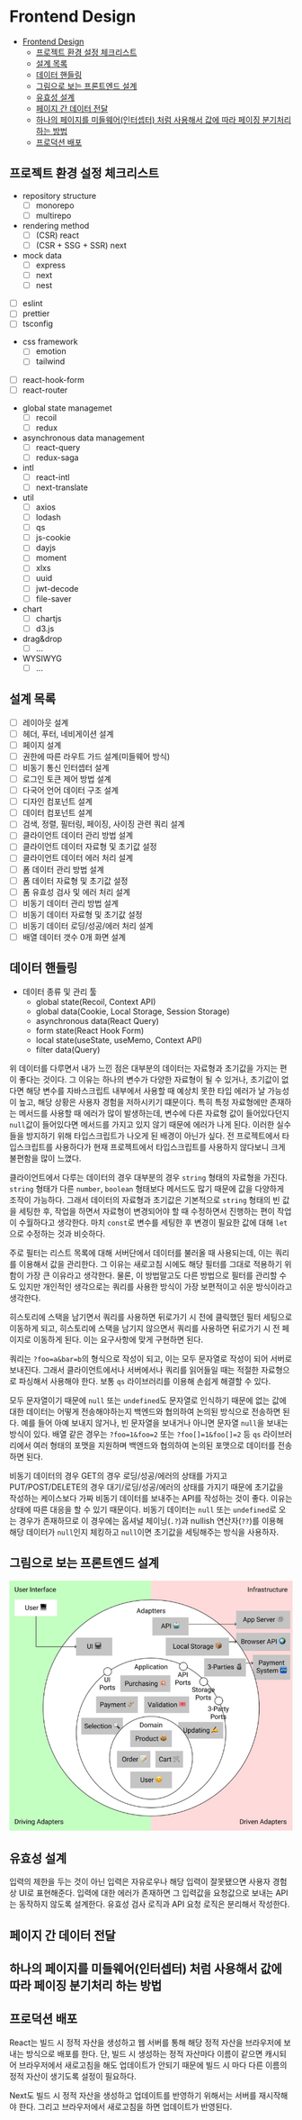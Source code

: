 # Frontend Design

- [Frontend Design](#frontend-design)
  - [프로젝트 환경 설정 체크리스트](#프로젝트-환경-설정-체크리스트)
  - [설계 목록](#설계-목록)
  - [데이터 핸들링](#데이터-핸들링)
  - [그림으로 보는 프론트엔드 설계](#그림으로-보는-프론트엔드-설계)
  - [유효성 설계](#유효성-설계)
  - [페이지 간 데이터 전달](#페이지-간-데이터-전달)
  - [하나의 페이지를 미들웨어(인터셉터) 처럼 사용해서 값에 따라 페이징 분기처리 하는 방법](#하나의-페이지를-미들웨어인터셉터-처럼-사용해서-값에-따라-페이징-분기처리-하는-방법)
  - [프로덕션 배포](#프로덕션-배포)

## 프로젝트 환경 설정 체크리스트

- repository structure
  - [ ] monorepo
  - [ ] multirepo
- rendering method
  - [ ] (CSR) react
  - [ ] (CSR + SSG + SSR) next
- mock data
  - [ ] express
  - [ ] next
  - [ ] nest
- [ ] eslint
- [ ] prettier
- [ ] tsconfig
- css framework
  - [ ] emotion
  - [ ] tailwind
- [ ] react-hook-form
- [ ] react-router
- global state managemet
  - [ ] recoil
  - [ ] redux
- asynchronous data management
  - [ ] react-query
  - [ ] redux-saga
- intl
  - [ ] react-intl
  - [ ] next-translate
- util
  - [ ] axios
  - [ ] lodash
  - [ ] qs
  - [ ] js-cookie
  - [ ] dayjs
  - [ ] moment
  - [ ] xlxs
  - [ ] uuid
  - [ ] jwt-decode
  - [ ] file-saver
- chart
  - [ ] chartjs
  - [ ] d3.js
- drag&drop
  - [ ] ...
- WYSIWYG
  - [ ] ...

## 설계 목록

- [ ] 레이아웃 설계
- [ ] 헤더, 푸터, 네비게이션 설계
- [ ] 페이지 설계
- [ ] 권한에 따른 라우트 가드 설계(미들웨어 방식)
- [ ] 비동기 통신 인터셉터 설계
- [ ] 로그인 토큰 제어 방법 설계
- [ ] 다국어 언어 데이터 구조 설계
- [ ] 디자인 컴포넌트 설계
- [ ] 데이터 컴포넌트 설계
- [ ] 검색, 정렬, 필터링, 페이징, 사이징 관련 쿼리 설계
- [ ] 클라이언트 데이터 관리 방법 설계
- [ ] 클라이언트 데이터 자료형 및 초기값 설정
- [ ] 클라이언트 데이터 에러 처리 설계
- [ ] 폼 데이터 관리 방법 설계
- [ ] 폼 데이터 자료형 및 초기값 설정
- [ ] 폼 유효성 검사 및 에러 처리 설계
- [ ] 비동기 데이터 관리 방법 설계
- [ ] 비동기 데이터 자료형 및 초기값 설정
- [ ] 비동기 데이터 로딩/성공/에러 처리 설계
- [ ] 배열 데이터 갯수 0개 화면 설계

## 데이터 핸들링

- 데이터 종류 및 관리 툴
  - global state(Recoil, Context API)
  - global data(Cookie, Local Storage, Session Storage)
  - asynchronous data(React Query)
  - form state(React Hook Form)
  - local state(useState, useMemo, Context API)
  - filter data(Query)

위 데이터를 다루면서 내가 느낀 점은 대부분의 데이터는 자료형과 초기값을 가지는 편이 좋다는 것이다. 그 이유는 하나의 변수가 다양한 자료형이 될 수 있거나, 초기값이 없다면 해당 변수를 자바스크립트 내부에서 사용할 때 예상치 못한 타입 에러가 날 가능성이 높고, 해당 상황은 사용자 경험을 저하시키기 떄문이다. 특히 특정 자료형에만 존재하는 메서드를 사용할 때 에러가 많이 발생하는데, 변수에 다른 자료형 값이 들어있다던지 `null`값이 들어있다면 메서드를 가지고 있지 않기 때문에 에러가 나게 된다. 이러한 실수들을 방지하기 위해 타입스크립트가 나오게 된 배경이 아닌가 싶다. 전 프로젝트에서 타입스크립트를 사용하다가 현재 프로젝트에서 타입스크립트를 사용하지 않다보니 크게 불편함을 많이 느꼈다.

클라이언트에서 다루는 데이터의 경우 대부분의 경우 `string` 형태의 자료형을 가진다. `string` 형태가 다른 `number`, `boolean` 형태보다 메서드도 많기 때문에 값을 다양하게 조작이 가능하다. 그래서 데이터의 자료형과 초기값은 기본적으로 `string` 형태의 빈 값을 세팅한 후, 작업을 하면서 자료형이 변경되어야 할 때 수정하면서 진행하는 편이 작업이 수월하다고 생각한다. 마치 `const`로 변수를 세팅한 후 변경이 필요한 값에 대해 `let`으로 수정하는 것과 비슷하다.

주로 필터는 리스트 목록에 대해 서버단에서 데이터를 불러올 때 사용되는데, 이는 쿼리를 이용해서 값을 관리한다. 그 이유는 새로고침 시에도 해당 필터를 그대로 적용하기 위함이 가장 큰 이유라고 생각한다. 물론, 이 방법말고도 다른 방법으로 필터를 관리할 수도 있지만 개인적인 생각으로는 쿼리를 사용한 방식이 가장 보편적이고 쉬운 방식이라고 생각한다.

히스토리에 스택을 남기면서 쿼리를 사용하면 뒤로가기 시 전에 클릭했던 필터 세팅으로 이동하게 되고, 히스토리에 스택을 남기지 않으면서 쿼리를 사용하면 뒤로가기 시 전 페이지로 이동하게 된다. 이는 요구사항에 맞게 구현하면 된다.

쿼리는 `?foo=a&bar=b`의 형식으로 작성이 되고, 이는 모두 문자열로 작성이 되어 서버로 보내진다. 그래서 클라이언트에서나 서버에서나 쿼리를 읽어들일 때는 적절한 자료형으로 파싱해서 사용해야 한다. 보통 `qs` 라이브러리를 이용해 손쉽게 해결할 수 있다.

모두 문자열이기 때문에 `null` 또는 `undefined`도 문자열로 인식하기 때문에 없는 값에 대한 데이터는 어떻게 전송해야하는지 백엔드와 협의하여 논의된 방식으로 전송하면 된다. 예를 들어 아예 보내지 않거나, 빈 문자열을 보내거나 아니면 문자열 `null`을 보내는 방식이 있다. 배열 같은 경우는 `?foo=1&foo=2` 또는 `?foo[]=1&foo[]=2` 등 `qs` 라이브러리에서 여러 형태의 포맷을 지원하며 백엔드와 협의하여 논의된 포맷으로 데이터를 전송하면 된다.

비동기 데이터의 경우 GET의 경우 로딩/성공/에러의 상태를 가지고 PUT/POST/DELETE의 경우 대기/로딩/성공/에러의 상태를 가지기 때문에 초기값을 작성하는 케이스보다 가짜 비동기 데이터를 보내주는 API를 작성하는 것이 좋다. 이유는 상태에 따른 대응을 할 수 있기 때문이다. 비동기 데이터는 `null` 또는 `undefined`로 오는 경우가 존재하므로 이 경우에는 옵셔널 체이닝(`.?`)과 nullish 연산자(`??`)를 이용해 해당 데이터가 `null`인지 체킹하고 `null`이면 초기값을 세팅해주는 방식을 사용하자.

## 그림으로 보는 프론트엔드 설계

![frontend_design](assets/frontend_design.jpg)

<!-- todo: 내용 보완 필요 -->

## 유효성 설계

입력의 제한을 두는 것이 아닌 입력은 자유로우나 해당 입력이 잘못됐으면 사용자 경험상 UI로 표현해준다. 입력에 대한 에러가 존재하면 그 입력값을 요청값으로 보내는 API는 동작하지 않도록 설계한다. 유효성 검사 로직과 API 요청 로직은 분리해서 작성한다.

## 페이지 간 데이터 전달

## 하나의 페이지를 미들웨어(인터셉터) 처럼 사용해서 값에 따라 페이징 분기처리 하는 방법

## 프로덕션 배포

React는 빌드 시 정적 자산을 생성하고 웹 서버를 통해 해당 정적 자산을 브라우저에 보내는 방식으로 배포를 한다. 단, 빌드 시 생성하는 정적 자산마다 이름이 같으면 캐시되어 브라우저에서 새로고침을 해도 업데이트가 안되기 때문에 빌드 시 마다 다른 이름의 정적 자산이 생기도록 설정이 필요하다.

Next도 빌드 시 정적 자산을 생성하고 업데이트를 반영하기 위해서는 서버를 재시작해야 한다. 그리고 브라우저에서 새로고침을 하면 업데이트가 반영된다.
